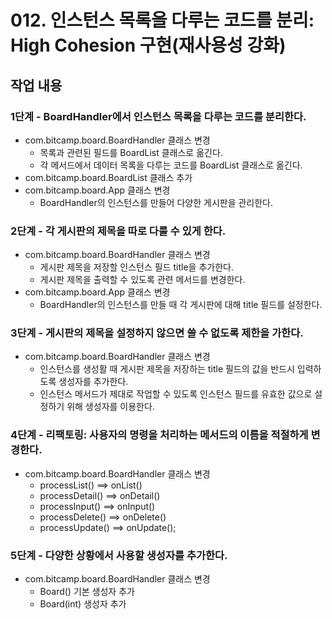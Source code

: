 # 012. 인스턴스 목록을 다루는 코드를 분리: High Cohesion 구현(재사용성 강화)


## 작업 내용

### 1단계 - BoardHandler에서 인스턴스 목록을 다루는 코드를 분리한다.

- com.bitcamp.board.BoardHandler 클래스 변경
  - 목록과 관련된 필드를 BoardList 클래스로 옮긴다.
  - 각 메서드에서 데이터 목록을 다루는 코드를 BoardList 클래스로 옮긴다.
- com.bitcamp.board.BoardList 클래스 추가
- com.bitcamp.board.App 클래스 변경
  - BoardHandler의 인스턴스를 만들어 다양한 게시판을 관리한다.

### 2단계 - 각 게시판의 제목을 따로 다룰 수 있게 한다.

- com.bitcamp.board.BoardHandler 클래스 변경
  - 게시판 제목을 저장할 인스턴스 필드 title을 추가한다.
  - 게시판 제목을 출력할 수 있도록 관련 메서드를 변경한다.
- com.bitcamp.board.App 클래스 변경
  - BoardHandler의 인스턴스를 만들 때 각 게시판에 대해 title 필드를 설정한다.

### 3단계 - 게시판의 제목을 설정하지 않으면 쓸 수 없도록 제한을 가한다.

- com.bitcamp.board.BoardHandler 클래스 변경
  - 인스턴스를 생성활 때 게시판 제목을 저장하는 title 필드의 값을 반드시 입력하도록 생성자를 추가한다.
  - 인스턴스 메서드가 제대로 작업할 수 있도록 인스턴스 필드를 유효한 값으로 설정하기 위해 생성자를 이용한다.

### 4단계 - 리팩토링: 사용자의 명령을 처리하는 메서드의 이름을 적절하게 변경한다.

- com.bitcamp.board.BoardHandler 클래스 변경
  - processList() ==> onList()
  - processDetail() ==> onDetail()
  - processInput() ==> onInput()
  - processDelete() ==> onDelete()
  - processUpdate() ==> onUpdate();

### 5단계 - 다양한 상황에서 사용할 생성자를 추가한다.

- com.bitcamp.board.BoardHandler 클래스 변경
  - Board() 기본 생성자 추가
  - Board(int) 생성자 추가